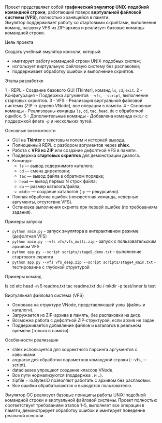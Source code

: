 Проект представляет собой **графический эмулятор UNIX-подобной командной строки**, работающий поверх **виртуальной файловой системы (VFS)**, полностью хранящейся в памяти.  
Эмулятор поддерживает работу со стартовыми скриптами, выполнение команд, загрузку VFS из ZIP-архива и реализует базовые команды командной строки.

Цель проекта

Создать учебный эмулятор консоли, который:
- имитирует работу командной строки UNIX-подобных систем;
- использует виртуальную файловую систему без распаковки;
- поддерживает обработку ошибок и выполнение скриптов.

Этапы разработки

1 - REPL - Создание базового GUI (Tkinter), команд `ls`, `cd`, `exit`.
2 - Конфигурация - Поддержка аргументов `--vfs`, `--script`, выполнение стартовых скриптов.
3 - VFS - Реализация виртуальной файловой системы (ZIP → дерево VNode), все операции в памяти.
4 - Основные команды - Реализованы команды `ls`, `cd`, `tac`, `head`, `du` с обработкой ошибок.
5 - Дополнительные команды - Добавлена команда `mkdir` с поддержкой флага `-p` и нескольких путей.

Основные возможности

- GUI на **Tkinter** с текстовым полем и историей вывода.  
- Полноценный REPL с разбором аргументов через **shlex**.  
- Работа с **VFS из ZIP** или создание дефолтной VFS в памяти.  
- Поддержка **стартовых скриптов** для демонстрации диалога.  
- Команды:
  - `ls` — вывод содержимого каталога;
  - `cd` — смена директории;
  - `tac` — вывод файла в обратном порядке;
  - `head` — вывод первых N строк файла;
  - `du` — размер каталога/файла;
  - `mkdir` — создание каталогов (`-p` — рекурсивно).  
- Полная обработка ошибок (неизвестная команда, неверные аргументы, отсутствие VFS).  
- Остановка выполнения скрипта при первой ошибке (по требованиям задания).


Примеры запуска

- `python main.py` - запуск эмулятора в интерактивном режиме (дефолтная VFS) 
- `python main.py --vfs vfs/vfs_multi.zip` - запуск с пользовательским архивом VFS 
- `python app.py --script scripts/stage5_demo.txt` - выполнение стартового скрипта 
- `python app.py --vfs vfs_deep.zip --script scripts/stage4_main.txt` - тестирование с глубокой структурой 

Примеры команд

ls
cd etc
head -n 5 readme.txt
tac readme.txt
du /
mkdir -p test/inner
ls test

Виртуальная файловая система (VFS)

- Основана на структуре VNode, представляющей узлы (файлы и каталоги).
- Загружается из ZIP-архива в память, без распаковки на диск.
- Возможна работа с дефолтной ZIP-структурой, если архив не задан.
- Поддерживается добавление файлов и каталогов в реальном времени (только в памяти).

Особенности реализации

- shlex используется для корректного парсинга аргументов с кавычками.
- argparse для обработки параметров командной строки (--vfs, --script).
- dataclasses упрощают создание классов VNode.
- Все пути нормализуются (поддержка . и ..).
- zipfile + io.BytesIO позволяют работать с архивом без распаковки.
- Все ошибки обрабатываются и выводятся пользователю.

Эмулятор ОС реализует базовые принципы работы UNIX-подобной командной строки и виртуальной файловой системы.
Проект полностью соответствует требованиям этапов 1–5, выполняет все операции в памяти, демонстрирует обработку ошибок и имитирует поведение реальной консоли.